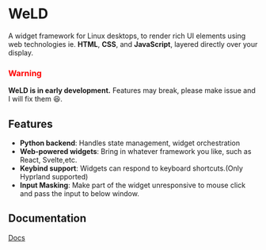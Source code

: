 # WeLD


A widget framework for Linux desktops, to render rich UI elements using web technologies ie. **HTML**, **CSS**, and **JavaScript**, layered directly over your display.


### <div style="color:red">Warning</div>
**WeLD is in early development.**
Features may break, please make issue and I will fix them 😆.

## Features
- **Python backend**: Handles state management, widget orchestration
- **Web-powered widgets**: Bring in whatever framework you like, such as React, Svelte,etc.
- **Keybind support**: Widgets can respond to keyboard shortcuts.(Only Hyprland supported) 
- **Input Masking**: Make part of the widget unresponsive to mouse click and pass the input to below window.

## Documentation
[Docs](./wiki/)


